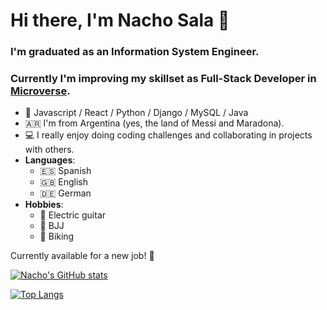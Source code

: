 # Hi there, I'm Nacho Sala 👋

### I'm graduated as an Information System Engineer. 
### Currently I'm improving my skillset as Full-Stack Developer in [Microverse](https://www.microverse.org/).

* 📖 Javascript / React / Python / Django / MySQL / Java 
* 🇦🇷 I'm from Argentina (yes, the land of Messi and Maradona).
* 💻 I really enjoy doing coding challenges and collaborating in projects with others.
* **Languages**: 
  - 🇪🇸 Spanish 
  - 🇬🇧 English
  - 🇩🇪 German
* **Hobbies**: 
  - 🎸 Electric guitar 
  - 🥋 BJJ 
  - 🚴 Biking

Currently available for a new job! 💪

[![Nacho's GitHub stats](https://github-readme-stats.vercel.app/api?username=nachosala89&count_private=true&show_icons=true&theme=dark)](https://github.com/anuraghazra/github-readme-stats)

[![Top Langs](https://github-readme-stats.vercel.app/api/top-langs/?username=nachosala89&langs_count=4&theme=dark&layout=compact)](https://github.com/anuraghazra/github-readme-stats)
